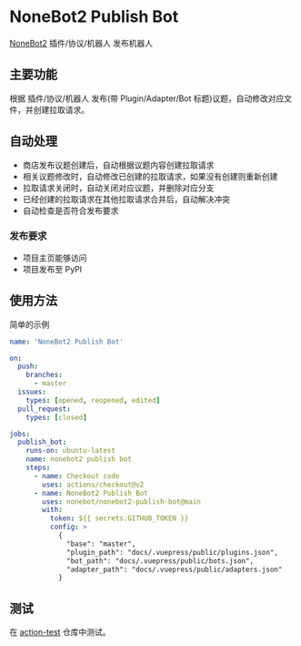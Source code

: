 # NoneBot2 Publish Bot

[NoneBot2](https://github.com/nonebot/nonebot2) 插件/协议/机器人 发布机器人

## 主要功能

根据 插件/协议/机器人 发布(带 Plugin/Adapter/Bot 标题)议题，自动修改对应文件，并创建拉取请求。

## 自动处理

- 商店发布议题创建后，自动根据议题内容创建拉取请求
- 相关议题修改时，自动修改已创建的拉取请求，如果没有创建则重新创建
- 拉取请求关闭时，自动关闭对应议题，并删除对应分支
- 已经创建的拉取请求在其他拉取请求合并后，自动解决冲突
- 自动检查是否符合发布要求

### 发布要求

- 项目主页能够访问
- 项目发布至 PyPI

## 使用方法

简单的示例

```yaml
name: 'NoneBot2 Publish Bot'

on:
  push:
    branches:
      - master
  issues:
    types: [opened, reopened, edited]
  pull_request:
    types: [closed]

jobs:
  publish_bot:
    runs-on: ubuntu-latest
    name: nonebot2 publish bot
    steps:
      - name: Checkout code
        uses: actions/checkout@v2
      - name: NoneBot2 Publish Bot
        uses: nonebot/nonebot2-publish-bot@main
        with:
          token: ${{ secrets.GITHUB_TOKEN }}
          config: >
            {
              "base": "master",
              "plugin_path": "docs/.vuepress/public/plugins.json",
              "bot_path": "docs/.vuepress/public/bots.json",
              "adapter_path": "docs/.vuepress/public/adapters.json"
            }
```

## 测试

在 [action-test](https://github.com/he0119/action-test) 仓库中测试。
